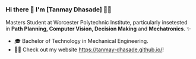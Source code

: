 ### Hi there 👋 I'm [Tanmay Dhasade] 👨‍💻


Masters Student at Worcester Polytechnic Institute, particularly insetested in **Path Planning, Computer Vision, Decision Making** and **Mechatronics**. ✨

* 🎓   Bachelor of Technology in Mechanical Engineering.
* ✍🏻   Check out my website https://tanmay-dhasade.github.io/!

<!--
**Tan771/tan771** is a ✨ _special_ ✨ repository because its `README.md` (this file) appears on your GitHub profile.

Here are some ideas to get you started:

- 🔭 I’m currently working on ...
- 🌱 I’m currently learning ...
- 👯 I’m looking to collaborate on ...
- 🤔 I’m looking for help with ...
- 💬 Ask me about ...
- 📫 How to reach me: ...
- 😄 Pronouns: ...
- ⚡ Fun fact: ...
-->
